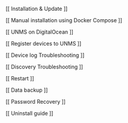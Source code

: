 [[ Installation & Update ]]

[[ Manual installation using Docker Compose ]]

[[ UNMS on DigitalOcean ]]

[[ Register devices to UNMS ]]

[[ Device log Troubleshooting ]]

[[ Discovery Troubleshooting ]]

[[ Restart ]]

[[ Data backup ]]

[[ Password Recovery ]]

[[ Uninstall guide ]]